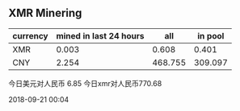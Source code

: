 ## XMR Minering

|currency|mined in last 24 hours|all|in pool|
|---|---|---|---|
|XMR|0.003|0.608|0.401|
|CNY|2.254|468.755|309.097|

今日美元对人民币 6.85	今日xmr对人民币770.68


2018-09-21 00:04